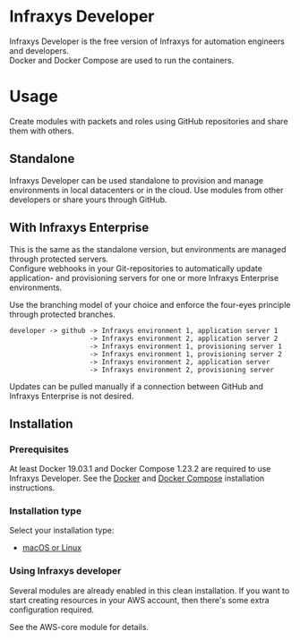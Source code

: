 # Infraxys Developer

Infraxys Developer is the free version of Infraxys for automation engineers and developers.  
Docker and Docker Compose are used to run the containers.  

# Usage

Create modules with packets and roles using GitHub repositories and share them with others.
 
## Standalone

Infraxys Developer can be used standalone to provision and manage environments in local datacenters or in the cloud. 
Use modules from other developers or share yours through GitHub. 

## With Infraxys Enterprise

This is the same as the standalone version, but environments are managed through protected servers.  
Configure webhooks in your Git-repositories to automatically update application- and provisioning servers for one or more Infraxys Enterprise environments.

Use the branching model of your choice and enforce the four-eyes principle through protected branches.  

```
developer -> github -> Infraxys environment 1, application server 1
                    -> Infraxys environment 2, application server 2
                    -> Infraxys environment 1, provisioning server 1
                    -> Infraxys environment 1, provisioning server 2
                    -> Infraxys environment 2, application server
                    -> Infraxys environment 2, provisioning server
```

Updates can be pulled manually if a connection between GitHub and Infraxys Enterprise is not desired.

## Installation

### Prerequisites

At least Docker 19.03.1 and Docker Compose 1.23.2 are required to use Infraxys Developer. 
See the [Docker](https://docs.docker.com/install/) and [Docker Compose](https://docs.docker.com/compose/install/) installation instructions. 

### Installation type

Select your installation type:
- [macOS or Linux](macOS-and-Linux/README.md)

### Using Infraxys developer

Several modules are already enabled in this clean installation. 
If you want to start creating resources in your AWS account, then there's some extra configuration required.

See the AWS-core module for details.

